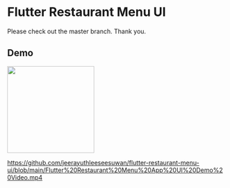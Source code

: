 # Flutter Restaurant Menu UI
Please check out the master branch. Thank you.

## Demo
<img src="https://github.com/jeerayuthleeseesuwan/flutter-restaurant-menu-ui/blob/main/flutter-restaurant-menu-ui-gif.gif" width="200"/>

https://github.com/jeerayuthleeseesuwan/flutter-restaurant-menu-ui/blob/main/Flutter%20Restaurant%20Menu%20App%20UI%20Demo%20Video.mp4
